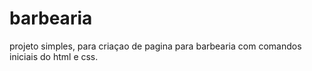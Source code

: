 # barbearia

projeto simples, para criaçao de pagina para barbearia com comandos iniciais do html e css.
